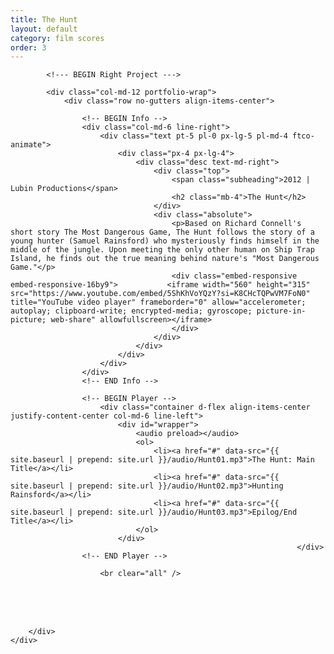 ```yaml
---
title: The Hunt
layout: default
category: film scores
order: 3
---
```


<section class="ftco-section ftco-no-pt ftco-no-pb">
    <div class="container px-md-0">
        <div class="row d-flex no-gutters">
            

            <!--- BEGIN Right Project --->

            <div class="col-md-12 portfolio-wrap">
                <div class="row no-gutters align-items-center">
                                                        
                    <!-- BEGIN Info -->
                    <div class="col-md-6 line-right">
                        <div class="text pt-5 pl-0 px-lg-5 pl-md-4 ftco-animate">
                            <div class="px-4 px-lg-4">
                                <div class="desc text-md-right">
                                    <div class="top">
                                        <span class="subheading">2012 | Lubin Productions</span>
                                        <h2 class="mb-4">The Hunt</h2>
                                    </div>
                                    <div class="absolute">
                                        <p>Based on Richard Connell's short story The Most Dangerous Game, The Hunt follows the story of a young hunter (Samuel Rainsford) who mysteriously finds himself in the middle of the jungle. Upon meeting the only other human on Ship Trap Island, he finds out the true meaning behind nature's "Most Dangerous Game."</p>
                                        <div class="embed-responsive embed-responsive-16by9">           <iframe width="560" height="315" src="https://www.youtube.com/embed/5ShKhVoYQzY?si=K8CHcTQPwVM7FoN0" title="YouTube video player" frameborder="0" allow="accelerometer; autoplay; clipboard-write; encrypted-media; gyroscope; picture-in-picture; web-share" allowfullscreen></iframe>
                                        </div>
                                    </div>
                                </div>
                            </div>
                        </div>
                    </div>
                    <!-- END Info -->
                    
                    <!-- BEGIN Player -->
                        <div class="container d-flex align-items-center justify-content-center col-md-6 line-left">
                            <div id="wrapper">
                                <audio preload></audio>
                                <ol>
                                    <li><a href="#" data-src="{{ site.baseurl | prepend: site.url }}/audio/Hunt01.mp3">The Hunt: Main Title</a></li>
                                    <li><a href="#" data-src="{{ site.baseurl | prepend: site.url }}/audio/Hunt02.mp3">Hunting Rainsford</a></li>
                                    <li><a href="#" data-src="{{ site.baseurl | prepend: site.url }}/audio/Hunt03.mp3">Epilog/End Title</a></li>
                                </ol>
                            </div>
                                                                    </div>
                    <!-- END Player -->

                        <br clear="all" />
<br />
<br clear="all" />
<br />
                </div>
            </div>
            <!-- END Right Project -->
            
        </div>
    </div>
</section>
